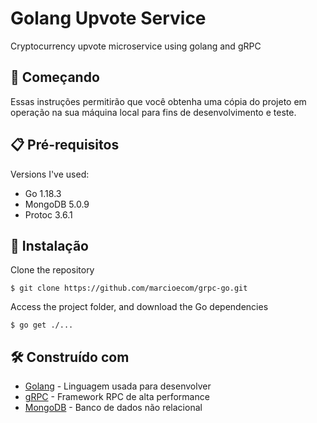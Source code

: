 # Golang Upvote Service

Cryptocurrency upvote microservice using golang and gRPC

## 🚀 Começando

Essas instruções permitirão que você obtenha uma cópia do projeto em operação na sua máquina local para fins de desenvolvimento e teste.

## 📋 Pré-requisitos
Versions I've used:
- Go 1.18.3
- MongoDB 5.0.9
- Protoc 3.6.1

## 🔧 Instalação

Clone the repository

```
$ git clone https://github.com/marcioecom/grpc-go.git
```

Access the project folder, and download the Go dependencies

```
$ go get ./...
```

## 🛠️ Construído com

* [Golang](https://go.dev/) - Linguagem usada para desenvolver
* [gRPC](https://grpc.io/) - Framework RPC de alta performance
* [MongoDB](https://rometools.github.io/rome/) - Banco de dados não relacional
